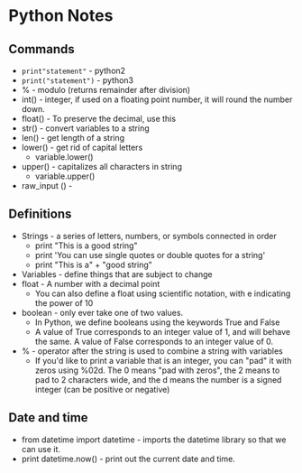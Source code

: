 # Python Notes

## Commands
* `print"statement"` - python2
* `print("statement")` - python3
* % - modulo (returns remainder after division)
* int() - integer, if used on a floating point number, it will round the number down.
* float() - To preserve the decimal, use this
* str() - convert variables to a string
* len() - get length of a string
* lower() - get rid of capital letters 
	- variable.lower()
* upper() - capitalizes all characters in string
	- variable.upper()
* raw_input () - 

## Definitions
* Strings - a series of letters, numbers, or symbols connected in order
	- print "This is a good string"
	- print 'You can use single quotes or double quotes for a string'
	- print "This is a" + "good string"
* Variables - define things that are subject to change
* float - A number with a decimal point
	- You can also define a float using scientific notation, with e indicating the power of 10
* boolean - only ever take one of two values. 
	- In Python, we define booleans using the keywords True and False
	-  A value of True corresponds to an integer value of 1, and will behave the same. A value of False corresponds to an integer value of 0.
* % - operator after the string is used to combine a string with variables
	- If you'd like to print a variable that is an integer, you can "pad" it with zeros using %02d. The 0 means "pad with zeros", the 2 means to pad to 2 characters wide, and the d means the number is a signed integer (can be positive or negative)

## Date and time

* from datetime import datetime - imports the datetime library so that we can use it.
* print datetime.now() - print out the current date and time.

